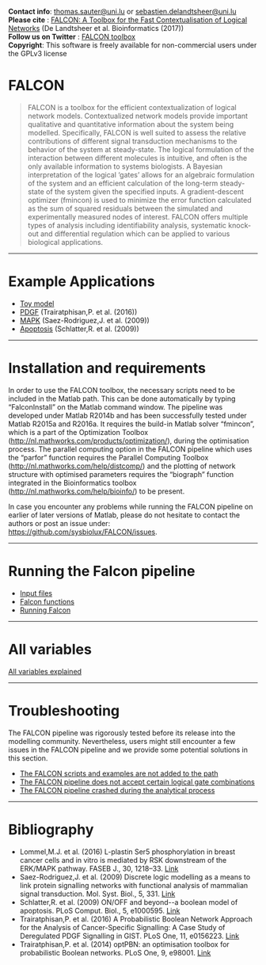 **Contact info**: thomas.sauter@uni.lu or sebastien.delandtsheer@uni.lu  
**Please cite** : [FALCON: A Toolbox for the Fast Contextualisation of Logical Networks](https://academic.oup.com/bioinformatics/article/doi/10.1093/bioinformatics/btx380/3897376/FALCON-A-Toolbox-for-the-Fast-Contextualisation-of) (De Landtsheer et al. Bioinformatics (2017))  
**Follow us on Twitter** : [FALCON toolbox](https://twitter.com/FALCON_toolbox)  
**Copyright**: This software is freely available for non-commercial users under the GPLv3 license  

# FALCON

> FALCON is a toolbox for the efficient contextualization of logical network models. Contextualized network models provide important qualitative and quantitative information about the system being modelled. Specifically, FALCON is well suited to assess the relative contributions of different signal transduction mechanisms to the behavior of the system at steady-state. The logical formulation of the interaction between different molecules is intuitive, and often is the only available information to systems biologists. A Bayesian interpretation of the logical ‘gates’ allows for an algebraic formulation of the system and an efficient calculation of the long-term steady-state of the system given the specified inputs. A gradient-descent optimizer (fmincon) is used to minimize the error function calculated as the sum of squared residuals between the simulated and experimentally measured nodes of interest. FALCON offers multiple types of analysis including identifiability analysis, systematic knock-out and differential regulation which can be applied to various biological applications.

***

# Example Applications

* [Toy model](https://github.com/sysbiolux/FALCON/wiki/Toy-example)
* [PDGF](https://github.com/sysbiolux/FALCON/wiki/PDGF) (Trairatphisan,P. et al. (2016))
* [MAPK](https://github.com/sysbiolux/FALCON/wiki/MAPK) (Saez-Rodriguez,J. et al. (2009))
* [Apoptosis](https://github.com/sysbiolux/FALCON/wiki/Apoptosis) (Schlatter,R. et al. (2009))

***

# Installation and requirements

In order to use the FALCON toolbox, the necessary scripts need to be included in the Matlab path. This can be done automatically by typing “FalconInstall” on the Matlab command window. The pipeline was developed under Matlab R2014b and has been successfully tested under Matlab R2015a and R2016a. It requires the build-in Matlab solver “fmincon”, which is a part of the Optimization Toolbox (http://nl.mathworks.com/products/optimization/), during the optimisation process. The parallel computing option in the FALCON pipeline which uses the “parfor” function requires the Parallel Computing Toolbox (http://nl.mathworks.com/help/distcomp/) and the plotting of network structure with optimised parameters requires the “biograph” function integrated in the Bioinformatics toolbox (http://nl.mathworks.com/help/bioinfo/) to be present.  

In case you encounter any problems while running the FALCON pipeline on earlier of later versions of Matlab, please do not hesitate to contact the authors or post an issue under: https://github.com/sysbiolux/FALCON/issues.

***

# Running the Falcon pipeline
* [Input files](https://github.com/sysbiolux/FALCON/wiki/Input-files)
* [Falcon functions](https://github.com/sysbiolux/FALCON/wiki/The-FALCON-functions)
* [Running Falcon](https://github.com/sysbiolux/FALCON/wiki/Running-FALCON)

***

# All variables
[All variables explained](https://github.com/sysbiolux/FALCON/wiki/Variables)

***

# Troubleshooting
The FALCON pipeline was rigorously tested before its release into the modelling community. Nevertheless, users might still encounter a few issues in the FALCON pipeline and we provide some potential solutions in this section.

* [The FALCON scripts and examples are not added to the path](https://github.com/sysbiolux/FALCON/wiki/The-FALCON-scripts-and-examples-are-not-added-to-the-path)
* [The FALCON pipeline does not accept certain logical gate combinations](https://github.com/sysbiolux/FALCON/wiki/The-FALCON-pipeline-does-not-accept-certain-logical-gate-combinations)
* [The FALCON pipeline crashed during the analytical process](https://github.com/sysbiolux/FALCON/wiki/The-FALCON-pipeline-crashed-during-the-analytical-process)

***

# Bibliography
* Lommel,M.J. et al. (2016) L-plastin Ser5 phosphorylation in breast cancer cells and in vitro is mediated by RSK downstream of the ERK/MAPK pathway. FASEB J., 30, 1218–33. 
[Link](http://www.fasebj.org/content/30/3/1218.long) 
* Saez-Rodriguez,J. et al. (2009) Discrete logic modelling as a means to link protein signalling networks with functional analysis of mammalian signal transduction. Mol. Syst. Biol., 5, 331. 
[Link](http://msb.embopress.org/content/5/1/331.long)
* Schlatter,R. et al. (2009) ON/OFF and beyond--a boolean model of apoptosis. PLoS Comput. Biol., 5, e1000595. 
[Link](http://journals.plos.org/ploscompbiol/article?id=10.1371/journal.pcbi.1000595   )
* Trairatphisan,P. et al. (2016) A Probabilistic Boolean Network Approach for the Analysis of Cancer-Specific Signalling: A Case Study of Deregulated PDGF Signalling in GIST. PLoS One, 11, e0156223. 
[Link](http://journals.plos.org/plosone/article?id=10.1371%2Fjournal.pone.0156223  )
* Trairatphisan,P. et al. (2014) optPBN: an optimisation toolbox for probabilistic Boolean networks. PLoS One, 9, e98001.
[Link]( http://journals.plos.org/plosone/article?id=10.1371%2Fjournal.pone.0098001)
 


